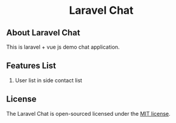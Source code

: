 <h1 align="center">Laravel Chat</h1>


## About Laravel Chat

This is laravel + vue js demo chat application. 

## Features List
   1. User list in side contact list

## License

The Laravel Chat is open-sourced  licensed under the [MIT license](https://opensource.org/licenses/MIT).
